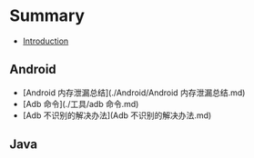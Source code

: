 # Summary

* [Introduction](README.md)

## Android

* [Android 内存泄漏总结](./Android/Android 内存泄漏总结.md)
* [Adb 命令](./工具/adb 命令.md)
* [Adb 不识别的解决办法](Adb 不识别的解决办法.md)


##  Java

